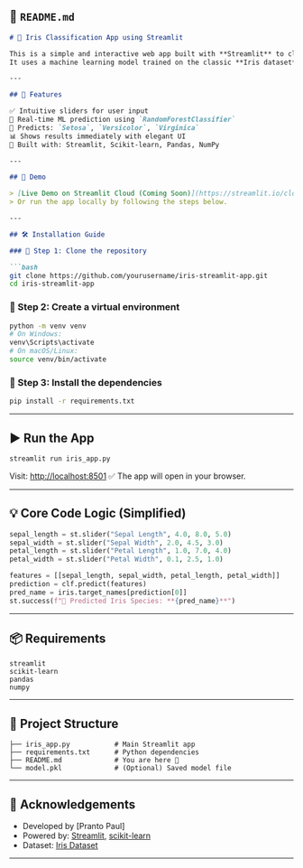 ## 📄 `README.md`

````markdown
# 🌸 Iris Classification App using Streamlit

This is a simple and interactive web app built with **Streamlit** to classify **Iris flowers** based on user input (sepal and petal features).  
It uses a machine learning model trained on the classic **Iris dataset** to predict the flower species in real time.

---

## 🚀 Features

✅ Intuitive sliders for user input  
🤖 Real-time ML prediction using `RandomForestClassifier`  
🌼 Predicts: `Setosa`, `Versicolor`, `Virginica`  
📊 Shows results immediately with elegant UI  
🧠 Built with: Streamlit, Scikit-learn, Pandas, NumPy

---

## 🎯 Demo

> [Live Demo on Streamlit Cloud (Coming Soon)](https://streamlit.io/cloud)  
> Or run the app locally by following the steps below.

---

## 🛠️ Installation Guide

### 🔹 Step 1: Clone the repository

```bash
git clone https://github.com/yourusername/iris-streamlit-app.git
cd iris-streamlit-app
````

### 🔹 Step 2: Create a virtual environment

```bash
python -m venv venv
# On Windows:
venv\Scripts\activate
# On macOS/Linux:
source venv/bin/activate
```

### 🔹 Step 3: Install the dependencies

```bash
pip install -r requirements.txt
```

---

## ▶️ Run the App

```bash
streamlit run iris_app.py
```

Visit: [http://localhost:8501](http://localhost:8501)
✅ The app will open in your browser.

---

## 💡 Core Code Logic (Simplified)

```python
sepal_length = st.slider("Sepal Length", 4.0, 8.0, 5.0)
sepal_width = st.slider("Sepal Width", 2.0, 4.5, 3.0)
petal_length = st.slider("Petal Length", 1.0, 7.0, 4.0)
petal_width = st.slider("Petal Width", 0.1, 2.5, 1.0)

features = [[sepal_length, sepal_width, petal_length, petal_width]]
prediction = clf.predict(features)
pred_name = iris.target_names[prediction[0]]
st.success(f"🌸 Predicted Iris Species: **{pred_name}**")
```

---

## 📦 Requirements

```
streamlit
scikit-learn
pandas
numpy
```

---

## 📁 Project Structure

```
├── iris_app.py           # Main Streamlit app
├── requirements.txt      # Python dependencies
├── README.md             # You are here 📘
└── model.pkl             # (Optional) Saved model file
```

---

## 🙏 Acknowledgements

* Developed by \[Pranto Paul]
* Powered by: [Streamlit](https://streamlit.io), [scikit-learn](https://scikit-learn.org/)
* Dataset: [Iris Dataset](https://archive.ics.uci.edu/ml/datasets/iris)

---
